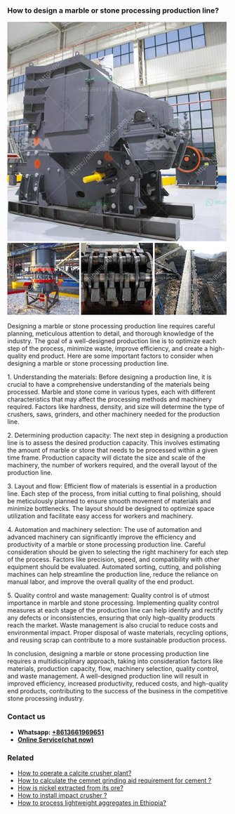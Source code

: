 <h3>How to design a marble or stone processing production line?</h3><img src='1701745211.jpg' alt=''><p>Designing a marble or stone processing production line requires careful planning, meticulous attention to detail, and thorough knowledge of the industry. The goal of a well-designed production line is to optimize each step of the process, minimize waste, improve efficiency, and create a high-quality end product. Here are some important factors to consider when designing a marble or stone processing production line.</p><p>1. Understanding the materials: Before designing a production line, it is crucial to have a comprehensive understanding of the materials being processed. Marble and stone come in various types, each with different characteristics that may affect the processing methods and machinery required. Factors like hardness, density, and size will determine the type of crushers, saws, grinders, and other machinery needed for the production line.</p><p>2. Determining production capacity: The next step in designing a production line is to assess the desired production capacity. This involves estimating the amount of marble or stone that needs to be processed within a given time frame. Production capacity will dictate the size and scale of the machinery, the number of workers required, and the overall layout of the production line.</p><p>3. Layout and flow: Efficient flow of materials is essential in a production line. Each step of the process, from initial cutting to final polishing, should be meticulously planned to ensure smooth movement of materials and minimize bottlenecks. The layout should be designed to optimize space utilization and facilitate easy access for workers and machinery.</p><p>4. Automation and machinery selection: The use of automation and advanced machinery can significantly improve the efficiency and productivity of a marble or stone processing production line. Careful consideration should be given to selecting the right machinery for each step of the process. Factors like precision, speed, and compatibility with other equipment should be evaluated. Automated sorting, cutting, and polishing machines can help streamline the production line, reduce the reliance on manual labor, and improve the overall quality of the end product.</p><p>5. Quality control and waste management: Quality control is of utmost importance in marble and stone processing. Implementing quality control measures at each stage of the production line can help identify and rectify any defects or inconsistencies, ensuring that only high-quality products reach the market. Waste management is also crucial to reduce costs and environmental impact. Proper disposal of waste materials, recycling options, and reusing scrap can contribute to a more sustainable production process.</p><p>In conclusion, designing a marble or stone processing production line requires a multidisciplinary approach, taking into consideration factors like materials, production capacity, flow, machinery selection, quality control, and waste management. A well-designed production line will result in improved efficiency, increased productivity, reduced costs, and high-quality end products, contributing to the success of the business in the competitive stone processing industry.</p><h3>Contact us</h3><ul><li><strong>Whatsapp:&nbsp;<a href="https://wa.me/8613661969651">+8613661969651</a></strong></li><li><a href="https://swt.shibang-china.com/?git&amp;zhl&amp;How to design a marble or stone processing production line"><strong>Online Service(chat now)</strong></a></li></ul><h3>Related</h3><ul><li><a href='How to operate a calcite crusher plant.md'>How to operate a calcite crusher plant?</a></li><li><a href='How to calculate the cemnet grinding aid requirement for cement .md'>How to calculate the cemnet grinding aid requirement for cement ?</a></li><li><a href='How is nickel extracted from its ore.md'>How is nickel extracted from its ore?</a></li><li><a href='How to install impact crusher .md'>How to install impact crusher ?</a></li><li><a href='How to process lightweight aggregates in Ethiopia.md'>How to process lightweight aggregates in Ethiopia?</a></li></ul>